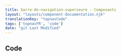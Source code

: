 ```yaml
---
title: barre-de-navigation-superieure - Composants
layout: "layouts/component-documentation.njk"
translationKey: "topnavCode"
tags: ['topnavFR', 'code']
date: "git Last Modified"
---
```


## Code
